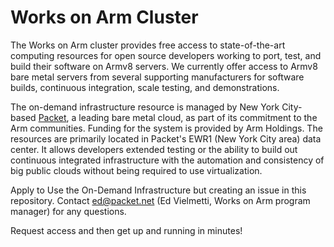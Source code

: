 # Works on Arm Cluster

The Works on Arm cluster provides free access to state-of-the-art computing resources for open source developers working to port, test, and build their software on Armv8 servers. We currently offer access to Armv8 bare metal servers from several supporting manufacturers for software builds, continuous integration, scale testing, and demonstrations. 

The on-demand infrastructure resource is managed by New York City-based [Packet](https://www.packet.net/), a leading bare metal cloud, as part of its commitment to the Arm communities. Funding for the system is provided by Arm Holdings. The resources are primarily located in Packet's EWR1 (New York City area) data center. It allows developers extended testing or the ability to build out continuous integrated infrastructure with the automation and consistency of big public clouds without being required to use virtualization.

Apply to Use the On-Demand Infrastructure but creating an issue in this repository. Contact ed@packet.net (Ed Vielmetti, Works on Arm program manager) for any questions.

Request access and then get up and running in minutes!
